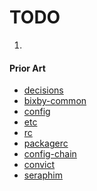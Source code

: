 TODO
====

1.



#### Prior Art

*	[decisions](https://github.com/jaredhanson/node-decisions)
*	[bixby-common](https://github.com/bixbyjs/bixby-common)
*	[config](https://github.com/lorenwest/node-config)
*	[etc](https://github.com/cpsubrian/node-etc)
*	[rc](https://github.com/dominictarr/rc)
*	[packagerc](https://github.com/deanlandolt/packagerc)
*	[config-chain](https://github.com/dominictarr/config-chain)
*	[convict](https://github.com/mozilla/node-convict)
*	[seraphim](https://github.com/gagle/node-seraphim)

